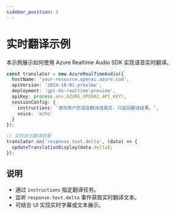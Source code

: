 ```yaml
---
sidebar_position: 3
---
```


# 实时翻译示例

本示例展示如何使用 Azure Realtime Audio SDK 实现语音实时翻译。

```typescript
const translator = new AzureRealTimeAudio({
  hostName: 'your-resource.openai.azure.com',
  apiVersion: '2024-10-01-preview',
  deployment: 'gpt-4o-realtime-preview',
  apiKey: process.env.AZURE_OPENAI_API_KEY!,
  sessionConfig: {
    instructions: '请将用户的语音翻译成英文，只返回翻译结果。',
    voice: 'echo'
  }
});

// 实时显示翻译结果
translator.on('response.text.delta', (data) => {
  updateTranslationDisplay(data.delta);
});
```

## 说明

- 通过 `instructions` 指定翻译任务。
- 监听 `response.text.delta` 事件获取实时翻译文本。
- 可结合 UI 实现实时字幕或文本展示。 